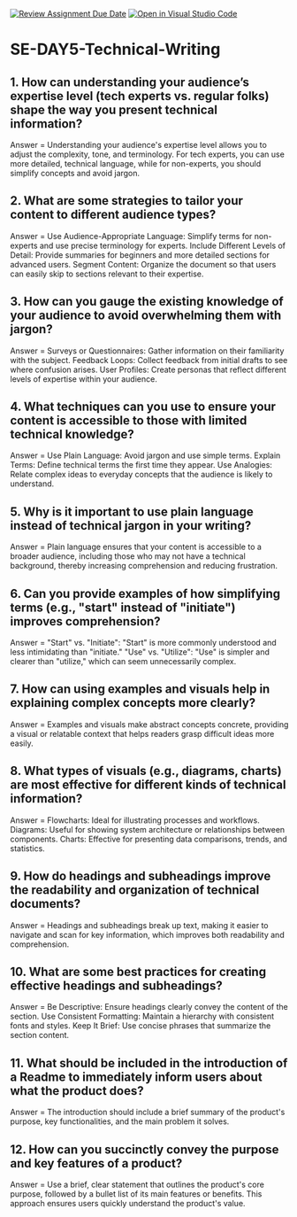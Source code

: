 [![Review Assignment Due Date](https://classroom.github.com/assets/deadline-readme-button-22041afd0340ce965d47ae6ef1cefeee28c7c493a6346c4f15d667ab976d596c.svg)](https://classroom.github.com/a/zsAR-pyY)
[![Open in Visual Studio Code](https://classroom.github.com/assets/open-in-vscode-2e0aaae1b6195c2367325f4f02e2d04e9abb55f0b24a779b69b11b9e10269abc.svg)](https://classroom.github.com/online_ide?assignment_repo_id=15712621&assignment_repo_type=AssignmentRepo)
# SE-DAY5-Technical-Writing
## 1. How can understanding your audience’s expertise level (tech experts vs. regular folks) shape the way you present technical information?
Answer = Understanding your audience's expertise level allows you to adjust the complexity, tone, and terminology. For tech experts, you can use more detailed, technical language, while for non-experts, you should simplify concepts and avoid jargon.
## 2. What are some strategies to tailor your content to different audience types?
Answer = Use Audience-Appropriate Language: Simplify terms for non-experts and use precise terminology for experts.
Include Different Levels of Detail: Provide summaries for beginners and more detailed sections for advanced users.
Segment Content: Organize the document so that users can easily skip to sections relevant to their expertise.
## 3. How can you gauge the existing knowledge of your audience to avoid overwhelming them with jargon?
Answer = Surveys or Questionnaires: Gather information on their familiarity with the subject.
Feedback Loops: Collect feedback from initial drafts to see where confusion arises.
User Profiles: Create personas that reflect different levels of expertise within your audience.
## 4. What techniques can you use to ensure your content is accessible to those with limited technical knowledge?
Answer = Use Plain Language: Avoid jargon and use simple terms.
Explain Terms: Define technical terms the first time they appear.
Use Analogies: Relate complex ideas to everyday concepts that the audience is likely to understand.
## 5. Why is it important to use plain language instead of technical jargon in your writing?
Answer = Plain language ensures that your content is accessible to a broader audience, including those who may not have a technical background, thereby increasing comprehension and reducing frustration.
## 6. Can you provide examples of how simplifying terms (e.g., "start" instead of "initiate") improves comprehension?
Answer = "Start" vs. "Initiate": "Start" is more commonly understood and less intimidating than "initiate."
"Use" vs. "Utilize": "Use" is simpler and clearer than "utilize," which can seem unnecessarily complex.
## 7. How can using examples and visuals help in explaining complex concepts more clearly?
Answer = Examples and visuals make abstract concepts concrete, providing a visual or relatable context that helps readers grasp difficult ideas more easily.
## 8. What types of visuals (e.g., diagrams, charts) are most effective for different kinds of technical information?
Answer = Flowcharts: Ideal for illustrating processes and workflows.
Diagrams: Useful for showing system architecture or relationships between components.
Charts: Effective for presenting data comparisons, trends, and statistics.
## 9. How do headings and subheadings improve the readability and organization of technical documents?
Answer = Headings and subheadings break up text, making it easier to navigate and scan for key information, which improves both readability and comprehension.
## 10. What are some best practices for creating effective headings and subheadings?
Answer = Be Descriptive: Ensure headings clearly convey the content of the section.
Use Consistent Formatting: Maintain a hierarchy with consistent fonts and styles.
Keep It Brief: Use concise phrases that summarize the section content.
## 11. What should be included in the introduction of a Readme to immediately inform users about what the product does?
Answer = The introduction should include a brief summary of the product's purpose, key functionalities, and the main problem it solves.
## 12. How can you succinctly convey the purpose and key features of a product?
Answer = Use a brief, clear statement that outlines the product's core purpose, followed by a bullet list of its main features or benefits. This approach ensures users quickly understand the product's value.
